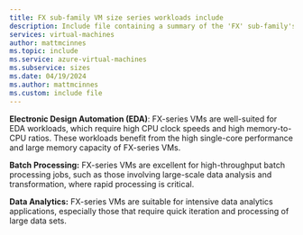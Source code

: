 ```yaml
---
title: FX sub-family VM size series workloads include
description: Include file containing a summary of the 'FX' sub-family's potential workloads.
services: virtual-machines
author: mattmcinnes
ms.topic: include
ms.service: azure-virtual-machines
ms.subservice: sizes
ms.date: 04/19/2024
ms.author: mattmcinnes
ms.custom: include file
---
```

**Electronic Design Automation (EDA)**: FX-series VMs are well-suited for EDA workloads, which require high CPU clock speeds and high memory-to-CPU ratios. These workloads benefit from the high single-core performance and large memory capacity of FX-series VMs.

**Batch Processing:** FX-series VMs are excellent for high-throughput batch processing jobs, such as those involving large-scale data analysis and transformation, where rapid processing is critical.

**Data Analytics:** FX-series VMs are suitable for intensive data analytics applications, especially those that require quick iteration and processing of large data sets.